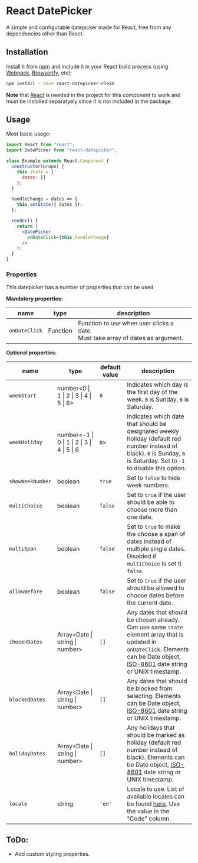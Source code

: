 # React DatePicker

A simple and configurable datepicker made for React, free from any dependencies other than React.

## Installation

Install it from [npm](https://github.com/npm/cli) and include it in your React build process (using [Webpack](https://webpack.js.org/), [Browserify](http://browserify.org/), etc):
```sh
npm install --save react-datepicker-clean
```
**Note** that [React](https://reactjs.org/) is needed in the project for this component to work and must be installed separatyely since it is not included in the package.

## Usage

Most basic usage:
```jsx
import React from "react";
import DatePicker from "react-datepicker";

class Example extends React.Component {
  constructor(props) {
    this.state = {
      dates: []
    };
  }

  handleChange = dates => {
    this.setState({ dates });
  };

  render() {
    return (
      <DatePicker
        onDateClick={this.handleChange}
      />
    );
  }
}
```

### Properties

This datepicker has a number of properties that can be used

**Mandatory properties:**

name | type | description 
--- | --- | ---
`onDateClick` | Function | Function to use when user clicks a date. <br>Must take array of dates as argument.

**Optional properties:**

name | type | default value | description 
--- | --- | --- | ---
`weekStart` | number<0 \| 1 \| 2 \| 3 \| 4 \| 5 \| 6> | `0` | Indicates which day is the first day of the week. `0` is Sunday, `6` is Saturday.
`weekHoliday` | number<-1 \| 0 \| 1 \| 2 \| 3 \| 4 \| 5 \| 6 | `0`> | Indicates which date that should be designated weekly holiday (default red number instead of black). `0` is Sunday, `6` is Saturday. Set to `-1` to disable this option.
`showWeekNumber` | boolean | `true` | Set to `false` to hide week numbers.
`multiChoice` | boolean | `false` | Set to `true` if the user should be able to choose more than one date.
`multiSpan` | boolean | `false` | Set to `true` to make the choose a span of dates instead of multiple single dates. Disabled if `multiChoice` is set ti `false`.
`allowBefore` | boolean | `false` | Set to `true` if the user should be allowed to choose dates before the current date.
`chosenDates` | Array<Date \| string \| number> | `[]` | Any dates that should be chosen already. Can use same `state` element array that is updated in `onDateClick`. Elements can be Date object, [ISO-8601](https://en.wikipedia.org/wiki/ISO_8601) date string or UNIX timestamp.
`blockedDates` | Array<Date \| string \| number> | `[]` | Any dates that should be blocked from selecting. Elements can be Date object, [ISO-8601](https://en.wikipedia.org/wiki/ISO_8601) date string or UNIX timestamp.
`holidayDates` | Array<Date \| string \| number> | `[]` | Any holidays that should be marked as holiday (default red number instead of black). Elements can be Date object, [ISO-8601](https://en.wikipedia.org/wiki/ISO_8601) date string or UNIX timestamp.
`locale` | string | `'en'` | Locale to use. List of available locales can be found [here](https://github.com/blueprint1985/react-datepicker-clean/docs/locales.md). Use the value in the "Code" column.
## ToDo:

* Add custom styling properties.
